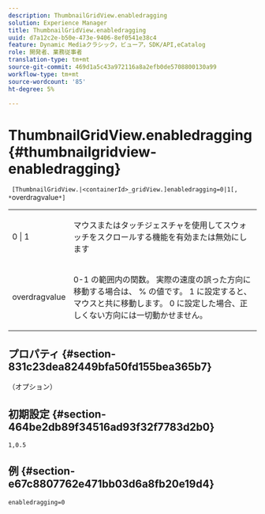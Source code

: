 ```yaml
---
description: ThumbnailGridView.enabledragging
solution: Experience Manager
title: ThumbnailGridView.enabledragging
uuid: d7a12c2e-b50e-473e-9406-8ef0541e38c4
feature: Dynamic Mediaクラシック，ビューア，SDK/API,eCatalog
role: 開発者、業務従事者
translation-type: tm+mt
source-git-commit: 469d1a5c43a972116a8a2efb0de5708800130a99
workflow-type: tm+mt
source-wordcount: '85'
ht-degree: 5%

---
```



# ThumbnailGridView.enabledragging{#thumbnailgridview-enabledragging}

` [ThumbnailGridView.|<containerId>_gridView.]enabledragging=0|1[, *`overdragvalue`*]`

<table id="table_B1363BFD20204093AAB326A1AB503B93"> 
 <tbody> 
  <tr> 
   <td> <p> <span class="codeph"> 0 | 1 </span> </p> </td> 
   <td> <p> マウスまたはタッチジェスチャを使用してスウォッチをスクロールする機能を有効または無効にします </p> </td> 
  </tr> 
  <tr> 
   <td> <p> <span class="codeph"> <span class="varname"> overdragvalue  </span> </span> </p> </td> 
   <td> <p> <span class="codeph"> 0-1 </span>の範囲内の関数。 実際の速度の誤った方向に移動する場合は、<span class="codeph"> % </span>の値です。 <span class="codeph"> 1 </span>に設定すると、マウスと共に移動します。 <span class="codeph"> 0 </span>に設定した場合、正しくない方向には一切動かせません。 </p> </td> 
  </tr> 
 </tbody> 
</table>

## プロパティ {#section-831c23dea82449bfa50fd155bea365b7}

（オプション）

## 初期設定 {#section-464be2db89f34516ad93f32f7783d2b0}

`1,0.5`

## 例 {#section-e67c8807762e471bb03d6a8fb20e19d4}

`enabledragging=0`
